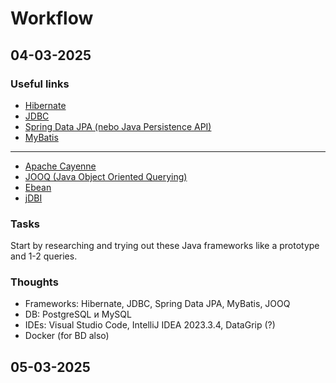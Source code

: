 # Workflow

## 04-03-2025
### Useful links
- [Hibernate](https://hibernate.org/)
- [JDBC](https://docs.oracle.com/javase/8/docs/technotes/guides/jdbc/)
- [Spring Data JPA (nebo Java Persistence API)](https://spring.io/projects/spring-data-jpa)
- [MyBatis](https://mybatis.org/mybatis-3/)
---
- [Apache Cayenne](https://cayenne.apache.org/)
- [JOOQ (Java Object Oriented Querying)](https://www.jooq.org/)
- [Ebean](https://ebean.io/)
- [jDBI](https://jdbi.org/)

### Tasks
Start by researching and trying out these Java frameworks like a prototype and 1-2 queries.

### Thoughts
- Frameworks: Hibernate, JDBC, Spring Data JPA, MyBatis, JOOQ
- DB: PostgreSQL и MySQL
- IDEs: Visual Studio Code, IntelliJ IDEA 2023.3.4, DataGrip (?)
- Docker (for BD also)

## 05-03-2025
